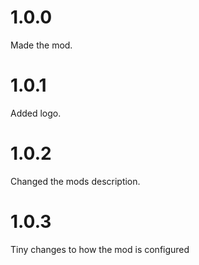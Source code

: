 # 1.0.0
Made the mod.
# 1.0.1
Added logo.
# 1.0.2
Changed the mods description.
# 1.0.3
Tiny changes to how the mod is configured